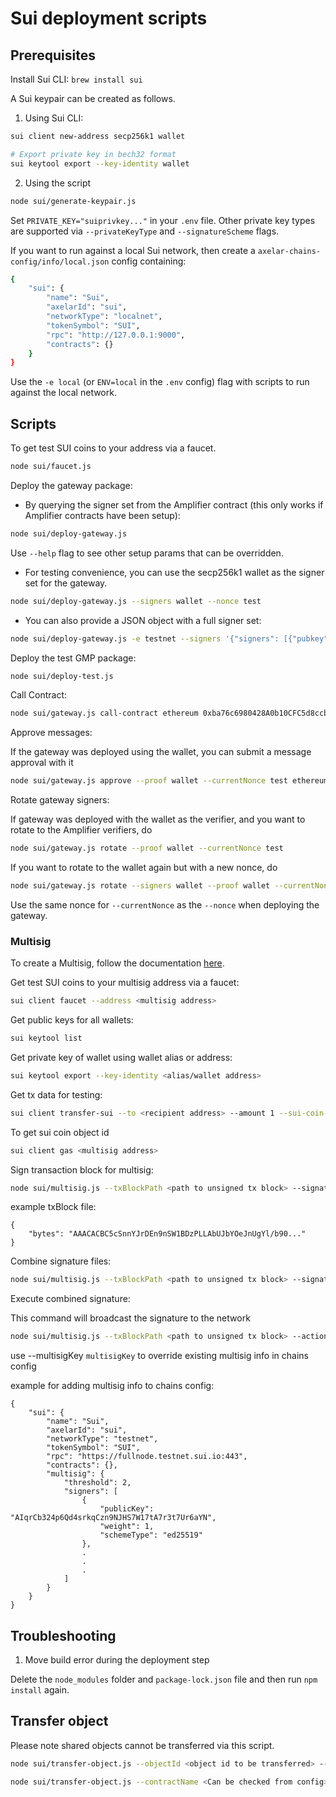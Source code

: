 # Sui deployment scripts

## Prerequisites

Install Sui CLI: `brew install sui`

A Sui keypair can be created as follows.

1. Using Sui CLI:

```bash
sui client new-address secp256k1 wallet

# Export private key in bech32 format
sui keytool export --key-identity wallet
```

2. Using the script

```bash
node sui/generate-keypair.js
```

Set `PRIVATE_KEY="suiprivkey..."` in your `.env` file. Other private key types are supported via `--privateKeyType` and `--signatureScheme` flags.

If you want to run against a local Sui network, then create a `axelar-chains-config/info/local.json` config containing:

```bash
{
    "sui": {
        "name": "Sui",
        "axelarId": "sui",
        "networkType": "localnet",
        "tokenSymbol": "SUI",
        "rpc": "http://127.0.0.1:9000",
        "contracts": {}
    }
}
```

Use the `-e local` (or `ENV=local` in the `.env` config) flag with scripts to run against the local network.

## Scripts

To get test SUI coins to your address via a faucet.

```bash
node sui/faucet.js
```

Deploy the gateway package:

- By querying the signer set from the Amplifier contract (this only works if Amplifier contracts have been setup):

```bash
node sui/deploy-gateway.js
```

Use `--help` flag to see other setup params that can be overridden.

- For testing convenience, you can use the secp256k1 wallet as the signer set for the gateway.

```bash
node sui/deploy-gateway.js --signers wallet --nonce test
```

- You can also provide a JSON object with a full signer set:

```bash
node sui/deploy-gateway.js -e testnet --signers '{"signers": [{"pubkey": "0x020194ead85b350d90472117e6122cf1764d93bf17d6de4b51b03d19afc4d6302b", "weight": 1}], "threshold": 1, "nonce": "0x0000000000000000000000000000000000000000000000000000000000000000"}'
```

Deploy the test GMP package:

```bash
node sui/deploy-test.js
```

Call Contract:

```bash
node sui/gateway.js call-contract ethereum 0xba76c6980428A0b10CFC5d8ccb61949677A61233 0x1234
```

Approve messages:

If the gateway was deployed using the wallet, you can submit a message approval with it

```bash
node sui/gateway.js approve --proof wallet --currentNonce test ethereum 0x0x32034b47cb29d162d9d803cc405356f4ac0ec07fe847ace431385fe8acf3e6e5-1 0x4F4495243837681061C4743b74B3eEdf548D56A5 0xa84d27bd6c9680e52e93779b8977bbcb73273b88f52a84d8dd8af1c3301341d7 0x47173285a8d7341e5e972fc677286384f802f8ef42a5ec5f03bbfa254cb01fad
```

Rotate gateway signers:

If gateway was deployed with the wallet as the verifier, and you want to rotate to the Amplifier verifiers, do

```bash
node sui/gateway.js rotate --proof wallet --currentNonce test
```

If you want to rotate to the wallet again but with a new nonce, do

```bash
node sui/gateway.js rotate --signers wallet --proof wallet --currentNonce test --newNonce test2
```

Use the same nonce for `--currentNonce` as the `--nonce` when deploying the gateway.


### Multisig

To create a Multisig, follow the documentation [here](https://docs.sui.io/guides/developer/cryptography/multisig).

Get test SUI coins to your multisig address via a faucet:
```bash
sui client faucet --address <multisig address>
```

Get public keys for all wallets:
```bash
sui keytool list
```

Get private key of wallet using wallet alias or address:
```bash
sui keytool export --key-identity <alias/wallet address>
```

Get tx data for testing:
```bash
sui client transfer-sui --to <recipient address> --amount 1 --sui-coin-object-id <sui coin object id> --serialize-unsigned-transaction --gas-budget 77047880
```

To get sui coin object id
```bash
sui client gas <multisig address>
```

Sign transaction block for multisig:

```bash
node sui/multisig.js --txBlockPath <path to unsigned tx block> --signatureFilePath <path to store signature> --action sign --offline
```

example txBlock file:
```
{
    "bytes": "AAACACBC5cSnnYJrDEn9nSW1BDzPLLAbUJbYOeJnUgYl/b90..."
}
```

Combine signature files:

```bash
node sui/multisig.js --txBlockPath <path to unsigned tx block> --signatureFilePath <path to store combined signature> --action combine --offline --signatures <paths to files containing signatures>
```

Execute combined signature:

This command will broadcast the signature to the network

```bash
node sui/multisig.js --txBlockPath <path to unsigned tx block> --action execute --combinedSignPath <path to combined signature>
```

use --multisigKey `multisigKey` to override existing multisig info in chains config

example for adding multisig info to chains config:
```
{
    "sui": {
        "name": "Sui",
        "axelarId": "sui",
        "networkType": "testnet",
        "tokenSymbol": "SUI",
        "rpc": "https://fullnode.testnet.sui.io:443",
        "contracts": {},
        "multisig": {
            "threshold": 2,
            "signers": [
                {
                    "publicKey": "AIqrCb324p6Qd4srkqCzn9NJHS7W17tA7r3t7Ur6aYN",
                    "weight": 1,
                    "schemeType": "ed25519"
                }, 
                .
                .
                .
            ]
        }
    }
}
```

## Troubleshooting

1. Move build error during the deployment step

Delete the `node_modules` folder and `package-lock.json` file and then run `npm install` again.

## Transfer object

Please note shared objects cannot be transferred via this script.

```bash
node sui/transfer-object.js --objectId <object id to be transferred> --recipient <recipient address>

node sui/transfer-object.js --contractName <Can be checked from config> --objectName <picked from config> --recipient <recipient address>
```
